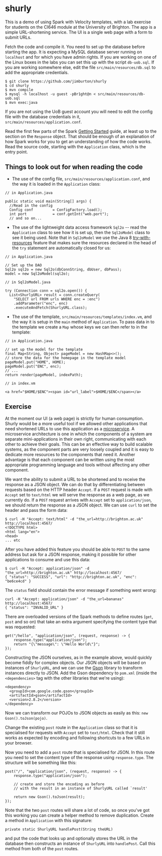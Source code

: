 # shurly

This is a demo of using Spark with Velocity templates, with a lab exercise for students
on the CI646 module at the University of Brighton. The app is a 
simple URL-shortening service. The UI is a single web page with a 
form to submit URLs.

Fetch the code and compile it. You need to set up the database before
starting the app. It is expecting a MySQL database server running on 
`localhost` and for which you have admin rights. If you are working on one
of the Linux boxes in the labs you can set this up with the script `db-uob.sql`. 
If you are working somewhere else, edit the file `src/main/resources/db.sql` to add 
the appropriate credentials.

```
$ git clone https://github.com/jimburton/shurly
$ cd shurly
$ mvn compile
$ mysql -h localhost -u guest -pBr1ght@n < src/main/resources/db-uob.sql
$ mvn exec:java
```

If you are not using the UoB guest account you will need to edit the config file
with the database credentials in it, `src/main/resources/application.conf`.

Read the first few parts of the Spark [Getting Started](http://sparkjava.com/documentation) 
guide, at least up to the section on the `Response` object. That should be enough of an
explanation of how Spark works for you to get an understanding of how the code works. 
Read the source code, starting with the `Application` class, which is the entry point. 

## Things to look out for when reading the code

+ The use of the config file, `src/main/resources/application.conf`,
and the way it is loaded in the `Application` class:

```
// in Application.java

public static void main(String[] args) {
  //Read in the config
  Config conf         = ConfigFactory.load();
  int port            = conf.getInt("web.port");
  // and so on...
```

+ The use of the lightweight data access framework `Sql2o` -- read
the `Application` class to see how it is set up, then the `Sql2oModel` class
to see it being used. Note that in `Sql2oModel` we use the Java 8 
[try-with-resources](https://docs.oracle.com/javase/tutorial/essential/exceptions/tryResourceClose.html) feature
that makes sure the resources declared in the head of the `try` statement are automatically
closed for us:

```
// in Application.java

// Set up the DAO
Sql2o sql2o = new Sql2o(dbConnString, dbUser, dbPass);
model = new Sql2oModel(sql2o);

// in Sql2oModel.java

try (Connection conn = sql2o.open()) {
  List<ShurlyURL> result = conn.createQuery(
    "SELECT url FROM urls WHERE enc = :enc")
    .addParameter("enc", enc)
    .executeAndFetch(ShurlyURL.class);
```

+ The use of the template, `src/main/resources/templates/index.vm`,
and the way it is setup in the `main` method of `Application`. To pass data in to the template we
create a `Map` whose keys we can then refer to in the template:

```
// in Application.java

// set up the model for the template
final Map<String, Object> pageModel = new HashMap<>();
// store the data for the homepage in the template model
pageModel.put("HOME", HOME);
pageModel.put("ENC", enc);
// ...
return render(pageModel, indexPath);
            
// in index.vm

<a href="$HOME/$ENC"><span id="url_label">$HOME/$ENC</span></a>
```

## Exercise

At the moment our UI (a web page) is strictly for human consumption. Shurly would be a more useful
tool if we allowed other applications that need shortened URLs to use this application 
as a [microservice](https://en.wikipedia.org/wiki/Microservices). A microservice architecture is 
one in which the components of a system are separate mini-applications in their own right, 
communicating with each other to achieve their goals. This can be an effective way to build 
scalable systems, as the component parts are very loosely coupled and it is easy to
dedicate more resources to the components that need it. Another advantage is that each component
can be written using the most appropriate programming language and tools without affecting any
other component.

We want the ability to submit a URL to be shortened and to receive the response as a JSON object.
We can do that by differentiating between requests based on the HTTP header `Accept`. If a `POST` 
request is made with `Accept` set to `text/html` we will serve the response as a web page, as we 
currently do. If a `POST` request arrives with `Accept` set to `application/json`, we should return 
the response as a JSON object. We can use `curl` to set the header and pass the form data:

```
$ curl -H "Accept: text/html" -d "the_url=http://brighton.ac.uk" http://localhost:4567/
<!DOCTYPE html>
<html lang="en">
<head>
... etc
```

After you have added this feature you should be able to `POST` to the same address but ask for a
JSON response, making it possible for other applications to consume and use this data:

```
$ curl -H "Accept: application/json" -d "the_url=http://brighton.ac.uk" http://localhost:4567/
{ "status": "SUCCESS", "url": "http://brighton.ac.uk", "enc": "be6ce4cd" }
```

The `status` field should contain the error message if something went wrong:

```
curl -H "Accept: application/json" -d "the_url=bananas" http://localhost:4567/
{ "status": "INVALID_URL" }
```

There are overloaded versions of the Spark methods to define routes (`get`, `post` and so on) that
take an extra argument specifying the content type that was requested:

```
get("/hello", "application/json", (request, response) -> {
    response.type("application/json");
    return "{\"message\": \"Hello World\"}";
});
```

Constructing the JSON ourselves, as in the example above, would quickly become fiddly for complex
objects. Our JSON objects will be based on instances of `ShurlyURL`, and we can use the 
[Gson](https://github.com/google/gson) library to transform instances directly to JSON. Add the Gson 
dependency to `pom.xml` (inside the `<dependencies>` tag with the other libraries that we're 
using):

```
<dependency>
  <groupId>com.google.code.gson</groupId>
  <artifactId>gson</artifactId>
  <version>2.8.2</version>
</dependency>
``` 

Now we can transform our POJOs to JSON objects as easily as this: `new Gson().toJson(pojo)`.

Change the existing `post` route in the `Application` class so that it is specialised for requests
with `Accept` set to `text/html`. Check that it still works as expected by encoding and 
following shortcuts to a few URLs in your browser.
 
Now you need to add a `post` route that is specialised for JSON. In this route you need to set the 
content type of the response using `response.type`. The structure will be something like this:

```
post("/", "application/json", (request, response) -> {
    response.type("application/json");
    
    // create and store the encoding as before
    // with the result in an instance of ShurlyURL called `result'
 
    return new Gson().toJson(result);
});
```

Note that the two `post` routes will share a lot of code, so once you've got this working you can 
create a helper method to remove duplication. Create a method in `Application` with this signature:

```
private static ShurlyURL handlePost(String theURL)
```

and put the code that looks up and optionally stores the URL in the database then constructs an 
instance of `ShurlyURL` into `handlePost`. Call this method from both of the `post` routes.

